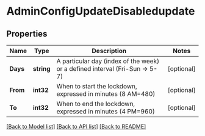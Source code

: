 # AdminConfigUpdateDisabledupdate

## Properties

Name | Type | Description | Notes
------------ | ------------- | ------------- | -------------
**Days** | **string** | A particular day (index of the week) or a defined interval (Fri-Sun -&gt; 5-7) | [optional] 
**From** | **int32** | When to start the lockdown, expressed in minutes (8 AM&#x3D;480) | [optional] 
**To** | **int32** | When to end the lockdown, expressed in minutes (4 PM&#x3D;960) | [optional] 

[[Back to Model list]](../README.md#documentation-for-models) [[Back to API list]](../README.md#documentation-for-api-endpoints) [[Back to README]](../README.md)



